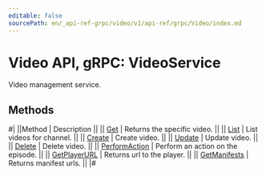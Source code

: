 ```yaml
---
editable: false
sourcePath: en/_api-ref-grpc/video/v1/api-ref/grpc/Video/index.md
---
```


# Video API, gRPC: VideoService

Video management service.

## Methods

#|
||Method | Description ||
|| [Get](get.md) | Returns the specific video. ||
|| [List](list.md) | List videos for channel. ||
|| [Create](create.md) | Create video. ||
|| [Update](update.md) | Update video. ||
|| [Delete](delete.md) | Delete video. ||
|| [PerformAction](performAction.md) | Perform an action on the episode. ||
|| [GetPlayerURL](getPlayerURL.md) | Returns url to the player. ||
|| [GetManifests](getManifests.md) | Returns manifest urls. ||
|#